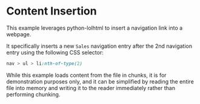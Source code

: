 Content Insertion
=================

This example leverages python-lolhtml to insert a navigation link into a webpage.

It specifically inserts a new `Sales` navigation entry after the 2nd navigation entry using the following CSS selector:

```css
nav > ul > li:nth-of-type(2)
```

While this example loads content from the file in chunks, it is for demonstration purposes only, and it can be 
simplified by reading the entire file into memory and writing it to the reader immediately rather than performing 
chunking.